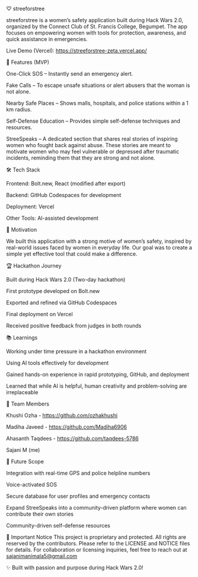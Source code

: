 ♡ streeforstree

streeforstree is a women’s safety application built during Hack Wars 2.0, organized by the Connect Club of St. Francis College, Begumpet.
The app focuses on empowering women with tools for protection, awareness, and quick assistance in emergencies.

Live Demo (Vercel): 
https://streeforstree-zeta.vercel.app/

🚨 Features (MVP)

One-Click SOS – Instantly send an emergency alert.

Fake Calls – To escape unsafe situations or alert abusers that the woman is not alone.

Nearby Safe Places – Shows malls, hospitals, and police stations within a 1 km radius.

Self-Defense Education – Provides simple self-defense techniques and resources.

StreeSpeaks – A dedicated section that shares real stories of inspiring women who fought back against abuse. These stories are meant to motivate women who may feel vulnerable or depressed after traumatic incidents, reminding them that they are strong and not alone.

🛠️ Tech Stack

Frontend: Bolt.new, React (modified after export)

Backend: GitHub Codespaces for development

Deployment: Vercel

Other Tools: AI-assisted development

🎯 Motivation

We built this application with a strong motive of women’s safety, inspired by real-world issues faced by women in everyday life. Our goal was to create a simple yet effective tool that could make a difference.


🏆 Hackathon Journey

Built during Hack Wars 2.0 (Two-day hackathon)

First prototype developed on Bolt.new

Exported and refined via GitHub Codespaces

Final deployment on Vercel

Received positive feedback from judges in both rounds

📚 Learnings

Working under time pressure in a hackathon environment

Using AI tools effectively for development

Gained hands-on experience in rapid prototyping, GitHub, and deployment

Learned that while AI is helpful, human creativity and problem-solving are irreplaceable

👥 Team Members

Khushi Ozha - https://github.com/ozhakhushi

Madiha Javeed - https://github.com/Madiha6906

Ahasanth Taqdees - https://github.com/taqdees-5786

Sajani M (me)

📌 Future Scope

Integration with real-time GPS and police helpline numbers

Voice-activated SOS

Secure database for user profiles and emergency contacts

Expand StreeSpeaks into a community-driven platform where women can contribute their own stories

Community-driven self-defense resources

📌 Important Notice
This project is proprietary and protected.
All rights are reserved by the contributors. Please refer to the LICENSE
and NOTICE files for details.
For collaboration or licensing inquiries, feel free to reach out at sajanimanimala5@gmail.com

✨ Built with passion and purpose during Hack Wars 2.0!
